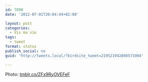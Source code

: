 ```yaml
---
id: 7890
date: '2012-07-01T20:04:44+02:00'

layout: post
categories:
  - Vis ma vie
tags:
  - tweet
format: status
publish_social: no
guid: 'http://tweets.local/?birdsite_tweet=219521942808571904'

---
```


Photo: [tmblr.co/ZFx9RyOVEFeF](http://tmblr.co/ZFx9RyOVEFeF)